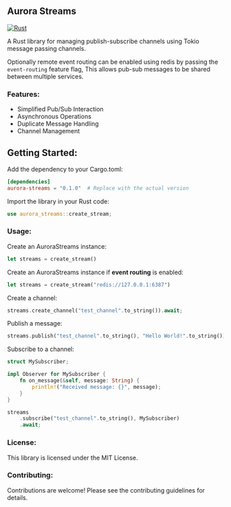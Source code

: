 ## Aurora Streams

[![Rust](https://github.com/josh-tracey/aurora-streams/actions/workflows/rust.yml/badge.svg)](https://github.com/josh-tracey/aurora-streams/actions/workflows/rust.yml)

A Rust library for managing publish-subscribe channels using Tokio message passing channels.

Optionally remote event routing can be enabled using redis by passing the `event-routing` feature flag, This allows pub-sub messages to be shared between multiple services.

### Features:

* Simplified Pub/Sub Interaction
* Asynchronous Operations
* Duplicate Message Handling
* Channel Management

## Getting Started:

Add the dependency to your Cargo.toml:

```toml
[dependencies]
aurora-streams = "0.1.0"  # Replace with the actual version
```

Import the library in your Rust code:

```rust
use aurora_streams::create_stream;
```

### Usage:


Create an AuroraStreams instance:

```rust
let streams = create_stream()
```

Create an AuroraStreams instance if **event routing** is enabled:

```rust
let streams = create_stream("redis://127.0.0.1:6387")
```

Create a channel:

```rust
streams.create_channel("test_channel".to_string()).await;
```

Publish a message:

```rust
streams.publish("test_channel".to_string(), "Hello World!".to_string()).await;
```

Subscribe to a channel:

```rust
struct MySubscriber;

impl Observer for MySubscriber {
    fn on_message(&self, message: String) {
        println!("Received message: {}", message);
    }
}

streams
    .subscribe("test_channel".to_string(), MySubscriber)
    .await;
```

### License:

This library is licensed under the MIT License.

### Contributing:

Contributions are welcome! Please see the contributing guidelines for details.
